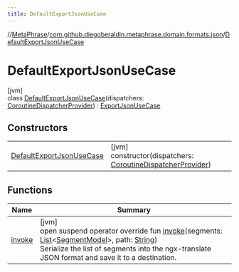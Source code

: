 ```yaml
---
title: DefaultExportJsonUseCase
---
```

//[MetaPhrase](../../../index.html)/[com.github.diegoberaldin.metaphrase.domain.formats.json](../index.html)/[DefaultExportJsonUseCase](index.html)



# DefaultExportJsonUseCase



[jvm]\
class [DefaultExportJsonUseCase](index.html)(dispatchers: [CoroutineDispatcherProvider](../../com.github.diegoberaldin.metaphrase.core.common.coroutines/-coroutine-dispatcher-provider/index.html)) : [ExportJsonUseCase](../-export-json-use-case/index.html)



## Constructors


| | |
|---|---|
| [DefaultExportJsonUseCase](-default-export-json-use-case.html) | [jvm]<br>constructor(dispatchers: [CoroutineDispatcherProvider](../../com.github.diegoberaldin.metaphrase.core.common.coroutines/-coroutine-dispatcher-provider/index.html)) |


## Functions


| Name | Summary |
|---|---|
| [invoke](invoke.html) | [jvm]<br>open suspend operator override fun [invoke](invoke.html)(segments: [List](https://kotlinlang.org/api/latest/jvm/stdlib/kotlin.collections/-list/index.html)&lt;[SegmentModel](../../com.github.diegoberaldin.metaphrase.domain.project.data/-segment-model/index.html)&gt;, path: [String](https://kotlinlang.org/api/latest/jvm/stdlib/kotlin/-string/index.html))<br>Serialize the list of segments into the ngx-translate JSON format and save it to a destination. |

